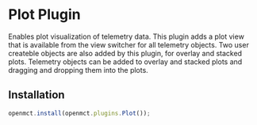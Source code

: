 # Plot Plugin

Enables plot visualization of telemetry data. This plugin adds a plot view that is available from the view switcher for 
all telemetry objects. Two user createble objects are also added by this plugin, for overlay and stacked plots. 
Telemetry objects can be added to overlay and stacked plots and dragging and dropping them into the plots.

## Installation
``` js
openmct.install(openmct.plugins.Plot());
```